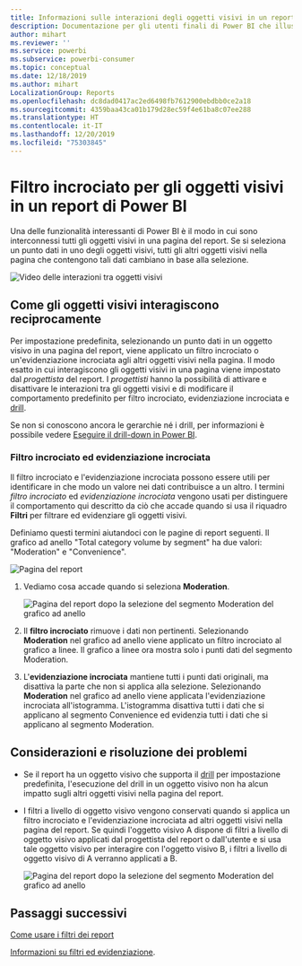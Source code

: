 ```yaml
---
title: Informazioni sulle interazioni degli oggetti visivi in un report
description: Documentazione per gli utenti finali di Power BI che illustra come interagiscono gli oggetti visivi in una pagina di un report.
author: mihart
ms.reviewer: ''
ms.service: powerbi
ms.subservice: powerbi-consumer
ms.topic: conceptual
ms.date: 12/18/2019
ms.author: mihart
LocalizationGroup: Reports
ms.openlocfilehash: dc8dad0417ac2ed6498fb7612900ebdbb0ce2a18
ms.sourcegitcommit: 4359baa43ca01b179d28ec59f4e61ba8c07ee288
ms.translationtype: HT
ms.contentlocale: it-IT
ms.lasthandoff: 12/20/2019
ms.locfileid: "75303845"
---
```

# <a name="how-visuals-cross-filter-each-other-in-a-power-bi-report"></a>Filtro incrociato per gli oggetti visivi in un report di Power BI
Una delle funzionalità interessanti di Power BI è il modo in cui sono interconnessi tutti gli oggetti visivi in una pagina del report. Se si seleziona un punto dati in uno degli oggetti visivi, tutti gli altri oggetti visivi nella pagina che contengono tali dati cambiano in base alla selezione. 

![Video delle interazioni tra oggetti visivi](media/end-user-interactions/interactions.gif)

## <a name="how-visuals-interact-with-each-other"></a>Come gli oggetti visivi interagiscono reciprocamente

Per impostazione predefinita, selezionando un punto dati in un oggetto visivo in una pagina del report, viene applicato un filtro incrociato o un'evidenziazione incrociata agli altri oggetti visivi nella pagina. Il modo esatto in cui interagiscono gli oggetti visivi in una pagina viene impostato dal *progettista* del report. I *progettisti* hanno la possibilità di attivare e disattivare le interazioni tra gli oggetti visivi e di modificare il comportamento predefinito per filtro incrociato, evidenziazione incrociata e [drill](end-user-drill.md). 

Se non si conoscono ancora le gerarchie né i drill, per informazioni è possibile vedere [Eseguire il drill-down in Power BI](end-user-drill.md). 

### <a name="cross-filtering-and-cross-highlighting"></a>Filtro incrociato ed evidenziazione incrociata

Il filtro incrociato e l'evidenziazione incrociata possono essere utili per identificare in che modo un valore nei dati contribuisce a un altro. I termini *filtro incrociato* ed *evidenziazione incrociata* vengono usati per distinguere il comportamento qui descritto da ciò che accade quando si usa il riquadro **Filtri** per filtrare ed evidenziare gli oggetti visivi.  

Definiamo questi termini aiutandoci con le pagine di report seguenti. Il grafico ad anello "Total category volume by segment" ha due valori: "Moderation" e "Convenience". 

![Pagina del report](media/end-user-interactions/power-bi-interactions-before.png)

1. Vediamo cosa accade quando si seleziona **Moderation**.

    ![Pagina del report dopo la selezione del segmento Moderation del grafico ad anello](media/end-user-interactions/power-bi-interactions-after.png)

2. Il **filtro incrociato** rimuove i dati non pertinenti. Selezionando **Moderation** nel grafico ad anello viene applicato un filtro incrociato al grafico a linee. Il grafico a linee ora mostra solo i punti dati del segmento Moderation. 

3. L'**evidenziazione incrociata** mantiene tutti i punti dati originali, ma disattiva la parte che non si applica alla selezione. Selezionando **Moderation** nel grafico ad anello viene applicata l'evidenziazione incrociata all'istogramma. L'istogramma disattiva tutti i dati che si applicano al segmento Convenience ed evidenzia tutti i dati che si applicano al segmento Moderation. 


## <a name="considerations-and-troubleshooting"></a>Considerazioni e risoluzione dei problemi
- Se il report ha un oggetto visivo che supporta il [drill](end-user-drill.md) per impostazione predefinita, l'esecuzione del drill in un oggetto visivo non ha alcun impatto sugli altri oggetti visivi nella pagina del report.     
- I filtri a livello di oggetto visivo vengono conservati quando si applica un filtro incrociato e l'evidenziazione incrociata ad altri oggetti visivi nella pagina del report. Se quindi l'oggetto visivo A dispone di filtri a livello di oggetto visivo applicati dal progettista del report o dall'utente e si usa tale oggetto visivo per interagire con l'oggetto visivo B, i filtri a livello di oggetto visivo di A verranno applicati a B.

    ![Pagina del report dopo la selezione del segmento Moderation del grafico ad anello](media/end-user-interactions/power-bi-visual-filters.png)

## <a name="next-steps"></a>Passaggi successivi
[Come usare i filtri dei report](../power-bi-how-to-report-filter.md)    


[Informazioni su filtri ed evidenziazione](end-user-report-filter.md). 
